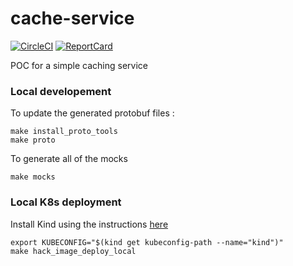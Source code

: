 # cache-service

[![CircleCI](https://circleci.com/gh/mdevilliers/cache-service.svg?style=svg)](https://circleci.com/gh/mdevilliers/cache-service)
[![ReportCard](https://goreportcard.com/badge/github.com/mdevilliers/cache-service)](https://goreportcard.com/report/github.com/mdevilliers/cache-service)

POC for a simple caching service

### Local developement

To update the generated protobuf files :

```
make install_proto_tools
make proto
```

To generate all of the mocks

```
make mocks
```

### Local K8s deployment

Install Kind using the instructions [here](/hack/kind)

```
export KUBECONFIG="$(kind get kubeconfig-path --name="kind")"
make hack_image_deploy_local
```

